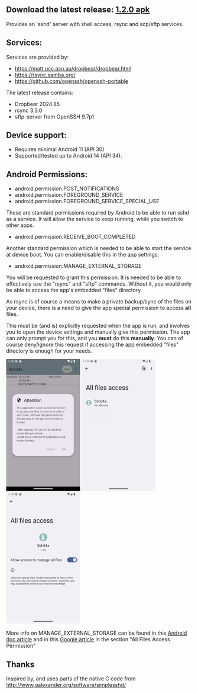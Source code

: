 ## Download the latest release: [1.2.0 apk](https://github.com/tfonteyn/Sshd4a/releases/download/v1.2.0/Sshd4a-1.2.0.apk)

Provides an 'sshd' server with shell access, rsync and scp/sftp services.

## Services:

Services are provided by:
- https://matt.ucc.asn.au/dropbear/dropbear.html
- https://rsync.samba.org/
- https://github.com/openssh/openssh-portable

The latest release contains:
- Dropbear 2024.85
- rsync 3.3.0
- sftp-server from OpenSSH 9.7p1

## Device support:

- Requires minimal Android 11 (API 30)
- Supported/tested up to Android 14 (API 34).

## Android Permissions:

- android.permission.POST_NOTIFICATIONS
- android.permission.FOREGROUND_SERVICE
- android.permission.FOREGROUND_SERVICE_SPECIAL_USE

These are standard permissions required by Android to be able to run sshd as a service.
It will allow the service to keep running, while you switch to other apps.

- android.permission.RECEIVE_BOOT_COMPLETED

Another standard permission which is needed to be able to start the service at device boot.
You can enable/disable this in the app settings.

- android.permission.MANAGE_EXTERNAL_STORAGE

You will be requested to grant this permission.
It is needed to be able to effectively use the "rsync" and "sftp" commands.
Without it, you would only be able to access the app's embedded "files" directory.

As rsync is of course a means to make a private backup/sync of the files on your device,
there is a need to give the app special permission to access **all** files.

This must be (and is) explicitly requested when the app is run, and involves you to open
the device settings and manually give this permission. The app can only prompt you for this,
and you **must** do this **manually**. You can of course deny/ignore this request
if accessing the app embedded "files" directory is enough for your needs.

<img src="metadata/en-US/images/phoneScreenshots/01.png" alt="Permission request" style="width:200px;"/>
<img src="metadata/en-US/images/phoneScreenshots/02.png" alt="All files access - app list" style="width:200px;"/>
<img src="metadata/en-US/images/phoneScreenshots/03.png" alt="All files access - allow for Sshd4a" style="width:200px;"/>

More info on MANAGE_EXTERNAL_STORAGE can be found in this
[Android doc article](https://developer.android.com/training/data-storage#permissions)
and in this
[Google article](https://support.google.com/googleplay/android-developer/answer/9888170?hl=en) 
in the section "All Files Access Permission"

## Thanks

Inspired by, and uses parts of the native C code from
http://www.galexander.org/software/simplesshd/